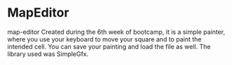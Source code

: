 # MapEditor
map-editor  Created during the 6th week of bootcamp, it is a simple painter, where you use your keyboard to move your square and to paint the intended cell. You can save your painting and load the file as well. The library used was SimpleGfx.
